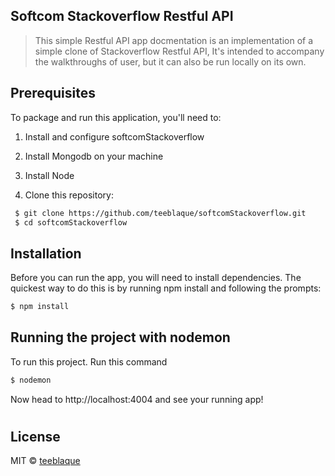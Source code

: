 
## Softcom Stackoverflow Restful API

> This simple Restful API app docmentation is an implementation of a simple clone of Stackoverflow Restful API, It's intended to accompany the walkthroughs of user, but it can also be run locally on its own.

## Prerequisites

To package and run this application, you'll need to:

1. Install and configure softcomStackoverflow

2. Install Mongodb on your machine

3. Install Node

4. Clone this repository:

```sh
 $ git clone https://github.com/teeblaque/softcomStackoverflow.git
 $ cd softcomStackoverflow
```

## Installation

Before you can run the app, you will need to install dependencies. The quickest way to do this is by running npm install and following the prompts:

```sh
$ npm install 
```

## Running the project with nodemon

To run this project. Run this command
 ```sh
$ nodemon 
```

Now head to http://localhost:4004 and see your running app!

#
## License

MIT © [teeblaque](https://github.com/teeblaque)
